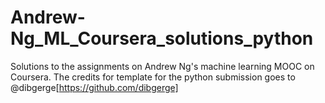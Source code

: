 # Andrew-Ng_ML_Coursera_solutions_python

Solutions to the assignments on Andrew Ng's machine learning MOOC on Coursera. The credits for template for the python submission goes to @dibgerge[https://github.com/dibgerge]
